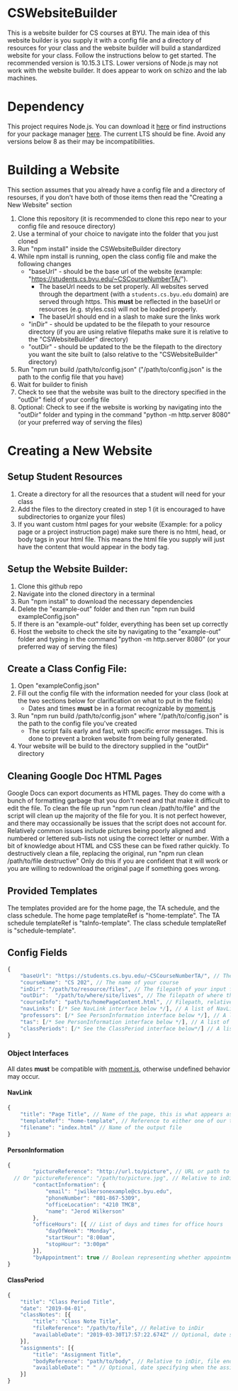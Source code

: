 # CSWebsiteBuilder
This is a website builder for CS courses at BYU. The main idea of this website builder is you supply it with a config file and a directory of resources for your class and the website builder will build a standardized website for your class. Follow the instructions below to get started. The recommended version is 10.15.3 LTS. Lower versions of Node.js may not work with the website builder. It does appear to work on schizo and the lab machines.

# Dependency
This project requires Node.js. You can download it [here](https://nodejs.org/en/download/) or find instructions for your package manager [here](https://nodejs.org/en/download/package-manager/). The current LTS should be fine. Avoid any versions below 8 as their may be incompatibilities.   

# Building a Website
This section assumes that you already have a config file and a directory of resourses, if you don't have both of those items then read the "Creating a New Website" section
1. Clone this repository (it is recommended to clone this repo near to your config file and resouce directory)
2. Use a terminal of your choice to navigate into the folder that you just cloned
2. Run "npm install" inside the CSWebsiteBuilder directory
2. While npm install is running, open the class config file and make the following changes
    * "baseUrl" - should be the base url of the website (example: "https://students.cs.byu.edu/~CSCourseNumberTA/").
        * The baseUrl needs to be set properly. All websites served through the department (with a ```students.cs.byu.edu``` domain) are served through https. This __must__ be reflected in the baseUrl or resources (e.g. styles.css) will not be loaded properly.
        * The baseUrl should end in a slash to make sure the links work
    * "inDir" - should be updated to be the filepath to your resource directory (if you are using relative filepaths make sure it is relative to the "CSWebsiteBuilder" directory)
    * "outDir" - should be updated to the be the filepath to the directory you want the site built to (also relative to the "CSWebsiteBuilder" directory)
2. Run "npm run build /path/to/config.json" ("/path/to/config.json" is the path to the config file that you have)
2. Wait for builder to finish
2. Check to see that the website was built to the directory specified in the "outDir" field of your config file
2. Optional: Check to see if the website is working by navigating into the "outDir" folder and typing in the command "python -m http.server 8080" (or your preferred way of serving the files)

# Creating a New Website
## Setup Student Resources
1. Create a directory for all the resources that a student will need for your class
2. Add the files to the directory created in step 1 (it is encouraged to have subdirectories to organize your files)
2. If you want custom html pages for your website (Example: for a policy page or a project instruction page) make sure there is no html, head, or body tags in your html file. This means the html file you supply will just have the content that would appear in the body tag.

## Setup the Website Builder:
1. Clone this github repo
2. Navigate into the cloned directory in a terminal
2. Run "npm install" to download the necessary dependencies
2. Delete the "example-out" folder and then run "npm run build exampleConfig.json"
2. If there is an "example-out" folder, everything has been set up correctly
2. Host the website to check the site by navigating to the "example-out" folder and typing in the command "python -m http.server 8080" (or your preferred way of serving the files)

## Create a Class Config File:
1. Open "exampleConfig.json"
2. Fill out the config file with the information needed for your class (look at the two sections below for clarification on what to put in the fields)
    * Dates and times __must__ be in a format recognizable by [moment.js](https://momentjs.com/docs/#/parsing/string/)
2. Run "npm run build /path/to/config.json" where "/path/to/config.json" is the path to the config file you've created
    * The script fails early and fast, with specific error messages. This is done to prevent a broken website from being fully generated.
2. Your website will be build to the directory supplied in the "outDir" directory

## Cleaning Google Doc HTML Pages
Google Docs can export documents as HTML pages. They do come with a bunch of formatting garbage that you don't need and that make it difficult to edit the file. To clean the file up run "npm run clean /path/to/file" and the script will clean up the majority of the file for you. It is not perfect however, and there may occassionally be issues that the script does not account for. Relatively common issues include pictures being poorly aligned and numbered or lettered sub-lists not using the correct letter or number. With a bit of knowledge about HTML and CSS these can be fixed rather quickly. To destructively clean a file, replacing the original, run "npm run clean /path/to/file destructive" Only do this if you are confident that it will work or you are willing to redownload the original page if something goes wrong.

## Provided Templates
The templates provided are for the home page, the TA schedule, and the class schedule. The home page templateRef is "home-template". The TA schedule templateRef is "taInfo-template". The class schedule templateRef is "schedule-template".

## Config Fields
```javascript
{
    "baseUrl": "https://students.cs.byu.edu/~CSCourseNumberTA/", // The base url of the website.
    "courseName": "CS 202", // The name of your course
    "inDir": "/path/to/resource/files", // The filepath of your input folder
    "outDir":  "/path/to/where/site/lives", // The filepath of where the website will be built
    "courseInfo": "path/to/homePageContent.html", // Filepath, relative to inDir, to an html file containing the desired text for the home page
    "navLinks": [/* See NavLink interface below */], // A list of NavLink objects for the navbar at the top of the site
    "professors": [/* See PersonInformation interface below */], // A list of PersonInformation objects for the professor(s) information on the home page
    "tas": [/* See PersonInformation interface below */], // A list of PersonInformation objects for the ta information on the ta-infromation page
    "classPeriods": [/* See the ClassPeriod interface below*/] // A list of ClassPeriod objects for the shedule-page
}
```
### Object Interfaces

All dates **must** be compatible with [moment.js](https://momentjs.com/docs/#/parsing/string/), otherwise undefined behavior may occur.

#### NavLink
```javascript
{
    "title": "Page Title", // Name of the page, this is what appears as the link text
    "templateRef": "home-template", // Reference to either one of our templates or a custom template you have defined. The list of provided templateRefs is above
    "filename": "index.html" // Name of the output file
}
```
#### PersonInformation
```javascript
{
        "pictureReference": "http://url.to/picture", // URL or path to image of person
  // Or "pictureReference": "/path/to/picture.jpg", // Relative to inDir
        "contactInformation": {
            "email": "jwilkersonexample@cs.byu.edu",
            "phoneNumber": "801-867-5309",
            "officeLocation": "4210 TMCB",
            "name": "Jerod Wilkerson"
        },
        "officeHours": [{ // List of days and times for office hours
            "dayOfWeek": "Monday",
            "startHour": "8:00am", 
            "stopHour": "3:00pm"
        }], 
        "byAppointment": true // Boolean representing whether appointments can be scheduled
}
```
#### ClassPeriod
```javascript
{
    "title": "Class Period Title",
    "date": "2019-04-01",
    "classNotes": [{
        "title": "Class Note Title",
        "fileReference": "/path/to/file", // Relative to inDir
        "availableDate": "2019-03-30T17:57:22.674Z" // Optional, date specifying when the assignment will become available. If no date is specified then it is always available. This date is not visible to anyone.
    }],
    "assignments": [{
        "title": "Assignment Title",
        "bodyReference": "path/to/body", // Relative to inDir, file ending doesn't matter, but contents must be html
        "availableDate": " " // Optional, date specifying when the assignment will become available. If no date is specified then it is always available. This date is not visible to anyone.
    }]
}
```
